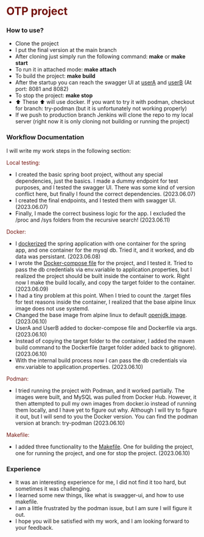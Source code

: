 # <span style="color:#73130d">OTP project</span>

### How to use?

* Clone the project
* I put the final version at the main branch
* After cloning just simply run the following command: <strong>make</strong> or <strong>make start</strong>
* To run it in attached mode: <strong>make attach</strong>
* To build the project: <strong>make build</strong>
* After the startup you can reach the swagger UI at [userA](http://localhost:8081/swagger-ui.html) and [userB](http://localhost:8082/swagger-ui.html) (At port: 8081 and 8082)
* To stop the project: <strong>make stop</strong>
* ⬆️ These ⬆️ will use docker. If you want to try it with podman, checkout for branch: try-podman (but it is unfortunately not working properly)
* If we push to production branch Jenkins will clone the repo to my local server (right now it is only cloning not building or running the project)

### Workflow Documentation

I will write my work steps in the following section:

<span style="color:#73130d"> Local testing: </span>

* I created the basic spring boot project, without any special dependencies, just the basics. I made a dummy endpoint for test purposes, and I tested the swagger UI. There was some kind of version conflict here, but finally I found the correct dependencies. (2023.06.07)
* I created the final endpoints, and I tested them with swagger UI. (2023.06.07)
* Finally, I made the correct business logic for the app. I excluded the /proc and /sys folders from the recursive search! (2023.06.11)


<span style="color:#73130d"> Docker: </span>

* I [dockerized](./Dockerfile) the spring application with one container for the spring app, and one container for the mysql db. Tried it, and it worked, and db data was persistant. (2023.06.08)
* I wrote the [Docker-compose file](./docker-compose.yaml) for the project, and I tested it. Tried to pass the db credentials via env.variable to application.properties, but I realized the project should be built inside the container to work. Right now I make the build locally, and copy the target folder to the container. (2023.06.09)
* I had a tiny problem at this point. When I tried to count the .target files for test reasons inside the container, I realized that the base alpine linux image does not use systemd. 
* Changed the base image from alpine linux to default [openjdk image](https://hub.docker.com/layers/library/eclipse-temurin/17-jdk/images/sha256-b0faf02bf7acfc65be1c2d0a291140300bd129620f145bf1013a1da748295d0c?context=explore). (2023.06.10)
* UserA and UserB added to docker-compose file and Dockerfile via args. (2023.06.10)
* Instead of copying the target folder to the container, I added the maven build command to the Dockerfile (target folder added back to gitignore). (2023.06.10)
* With the internal build process now I can pass the db credentials via env.variable to application.properties. (2023.06.10)

<span style="color:#73130d"> Podman: </span>

*  I tried running the project with Podman, and it worked partially. The images were built, and MySQL was pulled from Docker Hub. However, it then attempted to pull my own images from docker.io instead of running them locally, and I have yet to figure out why. Although I will try to figure it out, but I will send to you the Docker version. You can find the podman version at branch: try-podman (2023.06.10)

<span style="color:#73130d"> Makefile: </span>

* I added three functionality to the [Makefile](./Makefile). One for building the project, one for running the project, and one for stop the project. (2023.06.10)

### Experience

* It was an interesting experience for me, I did not find it too hard, but sometimes it was challenging. 
* I learned some new things, like what is swagger-ui, and how to use makefile.
* I am a little frustrated by the podman issue, but I am sure I will figure it out.
* I hope you will be satisfied with my work, and I am looking forward to your feedback.






